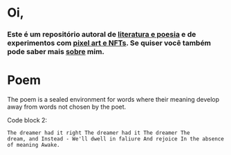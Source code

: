 # Oi,

### Este é um repositório autoral de [literatura e poesia](XX) e de experimentos com [pixel art e NFTs](XX). Se quiser você também pode saber mais [sobre](https://lucasperesbet.github.io/home/about/) mim.

# Poem

The poem is a sealed environment for words where their meaning develop away from words not chosen by the poet.

Code block 2:

<code>The dreamer had it right
The dreamer had it
The dreamer
The dream, and
Instead -
We'll dwell in faliure
And rejoice
In the absence of meaning
Awake.</code>